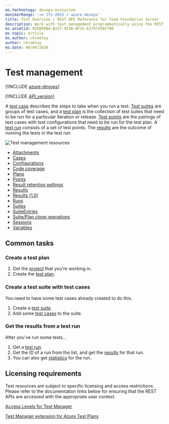 ```yaml
---
ms.technology: devops-ecosystem
monikerRange: '>= tfs-2015 < azure-devops'
title: Test Overview | REST API Reference for Team Foundation Server
description: Work with test management programmatically using the REST APIs for Team Foundation Server.
ms.assetid: 82EB89BA-B237-453B-8F15-E2747458C790
ms.topic: article
ms.author: chcomley
author: chcomley
ms.date: 08/04/2016
---
```


# Test management

[!INCLUDE [azure-devops](../_data/azure-devops-message.md)]

[!INCLUDE [API_version](../_data/version.md)]

A [test case](./cases.md) describes the steps to take when you run a test.
[Test suites](./suites.md) are groups of test cases, and a [test plan](./plans.md) is the collection of test suites that need to be run for a particular iteration or release.
[Test points](./points.md) are the pairings of test cases with test configurations that need to be run for the test plan.
A [test run](./runs.md) consists of a set of test points. The [results](./results.md) are the outcome of running the tests in the test run.

![Test management resources](./media/test-resources.png)

- [Attachments](./attachments.md)
- [Cases](./cases.md)
- [Configurations](./configurations.md)
- [Code coverage](./code-coverage.md)
- [Plans](./plans.md)
- [Points](./points.md)
- [Result retention settings](./resultretentionsettings.md)
- [Results](./results.md)
- [Results (1.0)](./results_1_0.md)
- [Runs](./runs.md)
- [Suites](./suites.md)
- [SuiteEntries](./suite-entries.md)
- [Suite/Plan clone operations](./cloneOperations.md)
- [Sessions](./sessions.md)
- [Variables](./variables.md)

## Common tasks

### Create a test plan

1.  Get the [project](../tfs/projects.md) that you're working in.
2.  Create the [test plan](./plans.md#createatestplan).

### Create a test suite with test cases

You need to have some test cases already created to do this.

1.  Create a [test suite](./suites.md#createatestsuite).
2.  Add some [test cases](./suites.md#addtestcasestoasuite) to the suite.

### Get the results from a test run

After you've run some tests...

1.  Get a [test run](./runs.md#getalistoftestruns).
2.  Get the ID of a run from the list, and get the [results](./results.md#getalistofresults) for that run.
3.  You can also get [statistics](./runs.md#gettestrunstatistic) for the run.

## Licensing requirements

Test resources are subject to specific licensing and access restrictions. Please refer to the documentation links below for ensuring that the REST APIs are accessed with the appropriate user context.

[Access Levels for Test Manager](https://visualstudio.microsoft.com/docs/work/connect/change-access-levels#test-manager)

[Test Manager extension for Azure Test Plans](https://marketplace.visualstudio.com/items?itemName=ms.vss-testmanager-web)
